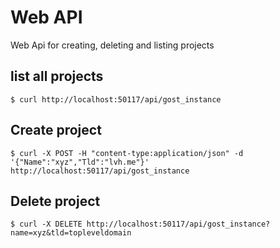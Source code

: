 # Web API

Web Api for creating, deleting and listing projects

## list all projects

```
$ curl http://localhost:50117/api/gost_instance
```

## Create project

```
$ curl -X POST -H "content-type:application/json" -d '{"Name":"xyz","Tld":"lvh.me"}' http://localhost:50117/api/gost_instance
```

## Delete project

```
$ curl -X DELETE http://localhost:50117/api/gost_instance?name=xyz&tld=topleveldomain
```
